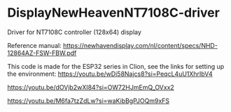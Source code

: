 # DisplayNewHeavenNT7108C-driver
 Driver for NT7108C controller (128x64) display
 
Reference manual: https://newhavendisplay.com/nl/content/specs/NHD-12864AZ-FSW-FBW.pdf

This code is made for the ESP32 series in Clion, see the links for setting up the environment:
https://youtu.be/wDi58Najcs8?si=PeqcL4uU1XhrIbV4

https://youtu.be/dOVjb2wXI84?si=OW72HJmEmQ_OVxx2

https://youtu.be/M6fa7tzZdLw?si=waKibBgPJOQm9xFS
